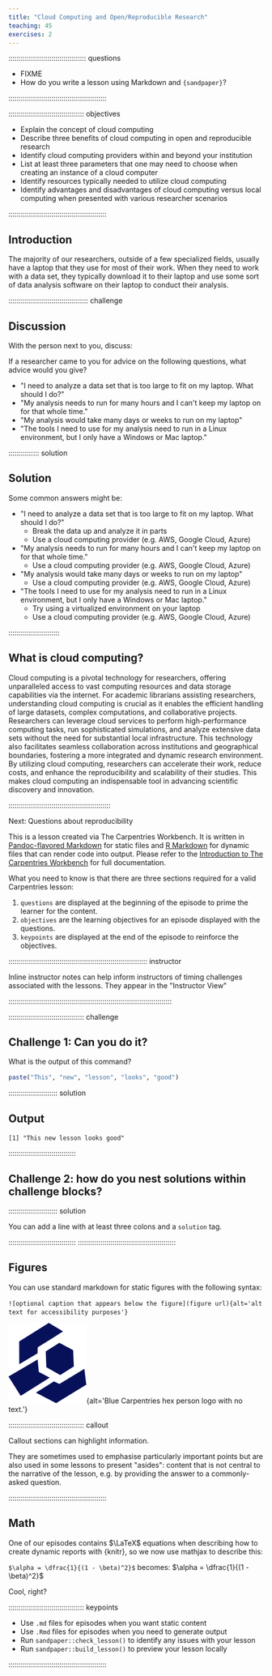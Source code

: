 ```yaml
---
title: "Cloud Computing and Open/Reproducible Research"
teaching: 45
exercises: 2
---
```


:::::::::::::::::::::::::::::::::::::: questions 

- FIXME
- How do you write a lesson using Markdown and `{sandpaper}`?

::::::::::::::::::::::::::::::::::::::::::::::::

::::::::::::::::::::::::::::::::::::: objectives

- Explain the concept of cloud computing
- Describe three benefits of cloud computing in open and reproducible research
- Identify cloud computing providers within and beyond your institution
- List at least three parameters that one may need to choose when creating an instance of a cloud computer
- Identify resources typically needed to utilize cloud computing
- Identify advantages and disadvantages of cloud computing versus local computing when presented with various researcher scenarios

::::::::::::::::::::::::::::::::::::::::::::::::

## Introduction

The majority of our researchers, outside of a few specialized fields, usually have a laptop that they use for most of their work.
When they need to work with a data set, they typically download it to their laptop and use 
some sort of data analysis software on their laptop to conduct their analysis.



:::::::::::::::::::::::::::::::::::::::  challenge

## Discussion

With the person next to you, discuss:

If a researcher came to you for advice on the following questions, what advice would you give?

- "I need to analyze a data set that is too large to fit on my laptop.  What should I do?"
- "My analysis needs to run for many hours and I can't keep my laptop on for that whole time."
- "My analysis would take many days or weeks to run on my laptop"
- "The tools I need to use for my analysis need to run in a Linux environment, but I only have a Windows or Mac laptop."

:::::::::::::::  solution

## Solution

Some common answers might be:

- "I need to analyze a data set that is too large to fit on my laptop.  What should I do?"
   - Break the data up and analyze it in parts
   - Use a cloud computing provider (e.g. AWS, Google Cloud, Azure)
- "My analysis needs to run for many hours and I can't keep my laptop on for that whole time."
   - Use a cloud computing provider (e.g. AWS, Google Cloud, Azure)
- "My analysis would take many days or weeks to run on my laptop"
   - Use a cloud computing provider (e.g. AWS, Google Cloud, Azure)
- "The tools I need to use for my analysis need to run in a Linux environment, but I only have a Windows or Mac laptop."
   - Try using a virtualized environment on your laptop
   - Use a cloud computing provider (e.g. AWS, Google Cloud, Azure)

  
:::::::::::::::::::::::::

## What is cloud computing?

Cloud computing is a pivotal technology for researchers, offering
unparalleled access to vast computing resources and data storage
capabilities via the internet. For academic librarians assisting
researchers, understanding cloud computing is crucial as it enables
the efficient handling of large datasets, complex computations, and
collaborative projects. Researchers can leverage cloud services to
perform high-performance computing tasks, run sophisticated simulations,
and analyze extensive data sets without the need for substantial local
infrastructure. This technology also facilitates seamless collaboration
across institutions and geographical boundaries, fostering a more
integrated and dynamic research environment. By utilizing cloud computing,
researchers can accelerate their work, reduce costs, and enhance the
reproducibility and scalability of their studies.
This makes cloud computing an indispensable tool in advancing scientific
discovery and innovation.

::::::::::::::::::::::::::::::::::::::::::::::::::

Next: Questions about reproducibility



This is a lesson created via The Carpentries Workbench. It is written in
[Pandoc-flavored Markdown](https://pandoc.org/MANUAL.txt) for static files and
[R Markdown][r-markdown] for dynamic files that can render code into output. 
Please refer to the [Introduction to The Carpentries 
Workbench](https://carpentries.github.io/sandpaper-docs/) for full documentation.

What you need to know is that there are three sections required for a valid
Carpentries lesson:

 1. `questions` are displayed at the beginning of the episode to prime the
    learner for the content.
 2. `objectives` are the learning objectives for an episode displayed with
    the questions.
 3. `keypoints` are displayed at the end of the episode to reinforce the
    objectives.

:::::::::::::::::::::::::::::::::::::::::::::::::::::::::::::::::::: instructor

Inline instructor notes can help inform instructors of timing challenges
associated with the lessons. They appear in the "Instructor View"

::::::::::::::::::::::::::::::::::::::::::::::::::::::::::::::::::::::::::::::::

::::::::::::::::::::::::::::::::::::: challenge 

## Challenge 1: Can you do it?

What is the output of this command?

```r
paste("This", "new", "lesson", "looks", "good")
```

:::::::::::::::::::::::: solution 

## Output
 
```output
[1] "This new lesson looks good"
```

:::::::::::::::::::::::::::::::::


## Challenge 2: how do you nest solutions within challenge blocks?

:::::::::::::::::::::::: solution 

You can add a line with at least three colons and a `solution` tag.

:::::::::::::::::::::::::::::::::
::::::::::::::::::::::::::::::::::::::::::::::::

## Figures

You can use standard markdown for static figures with the following syntax:

`![optional caption that appears below the figure](figure url){alt='alt text for
accessibility purposes'}`

![You belong in The Carpentries!](https://raw.githubusercontent.com/carpentries/logo/master/Badge_Carpentries.svg){alt='Blue Carpentries hex person logo with no text.'}

::::::::::::::::::::::::::::::::::::: callout

Callout sections can highlight information.

They are sometimes used to emphasise particularly important points
but are also used in some lessons to present "asides": 
content that is not central to the narrative of the lesson,
e.g. by providing the answer to a commonly-asked question.

::::::::::::::::::::::::::::::::::::::::::::::::


## Math

One of our episodes contains $\LaTeX$ equations when describing how to create
dynamic reports with {knitr}, so we now use mathjax to describe this:

`$\alpha = \dfrac{1}{(1 - \beta)^2}$` becomes: $\alpha = \dfrac{1}{(1 - \beta)^2}$

Cool, right?

::::::::::::::::::::::::::::::::::::: keypoints 

- Use `.md` files for episodes when you want static content
- Use `.Rmd` files for episodes when you need to generate output
- Run `sandpaper::check_lesson()` to identify any issues with your lesson
- Run `sandpaper::build_lesson()` to preview your lesson locally

::::::::::::::::::::::::::::::::::::::::::::::::

[r-markdown]: https://rmarkdown.rstudio.com/
